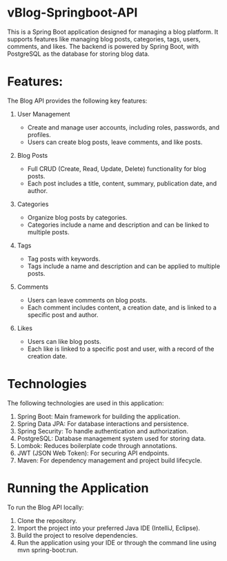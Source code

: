 # vBlog-Springboot-API
This is a Spring Boot application designed for managing a blog platform. It supports features like managing blog posts, categories, tags, users, comments, and likes. The backend is powered by Spring Boot, with PostgreSQL as the database for storing blog data.

# Features:
The Blog API provides the following key features:

1. User Management
    - Create and manage user accounts, including roles, passwords, and profiles.
    -  Users can create blog posts, leave comments, and like posts.

2. Blog Posts
    -  Full CRUD (Create, Read, Update, Delete) functionality for blog posts.
    -  Each post includes a title, content, summary, publication date, and author.

3. Categories
    -  Organize blog posts by categories.
    -  Categories include a name and description and can be linked to multiple posts.

4. Tags
    -  Tag posts with keywords.
    -  Tags include a name and description and can be applied to multiple posts.

5. Comments
    -  Users can leave comments on blog posts.
    -  Each comment includes content, a creation date, and is linked to a specific post and author.

6. Likes
    -  Users can like blog posts.
    -  Each like is linked to a specific post and user, with a record of the creation date.

# Technologies
The following technologies are used in this application:

1. Spring Boot: Main framework for building the application.
2. Spring Data JPA: For database interactions and persistence.
3. Spring Security: To handle authentication and authorization.
4. PostgreSQL: Database management system used for storing data.
5. Lombok: Reduces boilerplate code through annotations.
6. JWT (JSON Web Token): For securing API endpoints.
7. Maven: For dependency management and project build lifecycle.

# Running the Application
To run the Blog API locally:
1.	Clone the repository.
2.	Import the project into your preferred Java IDE (IntelliJ, Eclipse).
3.	Build the project to resolve dependencies.
4.	Run the application using your IDE or through the command line using mvn spring-boot:run.
